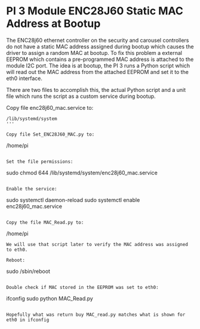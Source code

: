 # PI 3 Module ENC28J60 Static MAC Address at Bootup

The ENC28j60 ethernet controller on the security and carousel controllers do not have a static MAC address assigned during bootup which 
causes the driver to assign a random MAC at bootup.  To fix this problem a external EEPROM which contains a pre-programmed MAC address 
is attached to the module I2C port.  The idea is at bootup, the PI 3 runs a Python script which will read out the MAC address from the 
attached EEPROM and set it to the eth0 interface.

There are two files to accomplish this, the actual Python script and a unit file which runs the script as a custom service during bootup.

Copy file enc28j60_mac.service to:
```
/lib/systemd/system
'''

Copy file Set_ENC28J60_MAC.py to:
```
/home/pi
```

Set the file permissions:
```
sudo chmod 644 /lib/systemd/system/enc28j60_mac.service
```

Enable the service:
```
sudo systemctl daemon-reload
sudo systemctl enable enc28j60_mac.service
```

Copy the file MAC_Read.py to:
```
/home/pi
```
We will use that script later to verify the MAC address was assigned to eth0.

Reboot:
```
sudo /sbin/reboot
```

Double check if MAC stored in the EEPROM was set to eth0:
```
ifconfig
sudo python MAC_Read.py
```

Hopefully what was return buy MAC_read.py matches what is shown for eth0 in ifconfig
